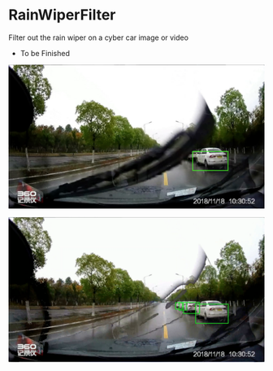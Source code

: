 # RainWiperFilter
Filter out the rain wiper on a cyber car image or video

- To be Finished

![BeforeFiltering](./BeforeFiltering.png)



![AfterFiltering](./AfterFiltering.png)